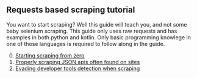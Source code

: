 ## Requests based scraping tutorial


You want to start scraping? Well this guide will teach you, and not some baby selenium scraping. This guide only uses raw requests and has examples in both python and kotlin. Only basic programming knowlege in one of those languages is required to follow along in the guide.


0. [Starting scraping from zero](https://github.com/Blatzar/scraping-tutorial/blob/master/starting.md)
1. [Properly scraping JSON apis often found on sites](https://github.com/Blatzar/scraping-tutorial/blob/master/using_apis.md)
2. [Evading developer tools detection when scraping](https://github.com/Blatzar/scraping-tutorial/blob/master/devtools_detectors.md)
